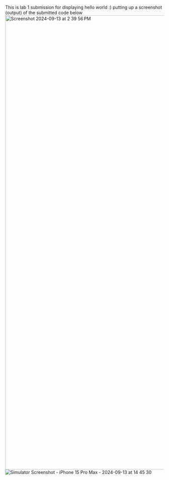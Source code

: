 This is lab 1 submission for displaying hello world :) 
putting up a screenshot (output) of the submitted code below
<img width="1440" alt="Screenshot 2024-09-13 at 2 39 56 PM" src="https://github.com/user-attachments/assets/e19b2fa4-93cd-4d27-a986-e0940458076a">
![Simulator Screenshot - iPhone 15 Pro Max - 2024-09-13 at 14 45 30](https://github.com/user-attachments/assets/b874c67c-a65b-4e76-a93b-ecf5251a8c4a)
